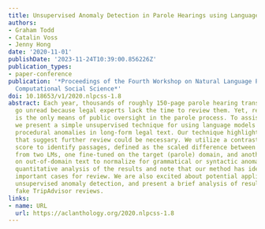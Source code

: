 ```yaml
---
title: Unsupervised Anomaly Detection in Parole Hearings using Language Models
authors:
- Graham Todd
- Catalin Voss
- Jenny Hong
date: '2020-11-01'
publishDate: '2023-11-24T10:39:00.856226Z'
publication_types:
- paper-conference
publication: '*Proceedings of the Fourth Workshop on Natural Language Processing and
  Computational Social Science*'
doi: 10.18653/v1/2020.nlpcss-1.8
abstract: Each year, thousands of roughly 150-page parole hearing transcripts in California
  go unread because legal experts lack the time to review them. Yet, reviewing transcripts
  is the only means of public oversight in the parole process. To assist reviewers,
  we present a simple unsupervised technique for using language models (LMs) to identify
  procedural anomalies in long-form legal text. Our technique highlights unusual passages
  that suggest further review could be necessary. We utilize a contrastive perplexity
  score to identify passages, defined as the scaled difference between its perplexities
  from two LMs, one fine-tuned on the target (parole) domain, and another pre-trained
  on out-of-domain text to normalize for grammatical or syntactic anomalies. We present
  quantitative analysis of the results and note that our method has identified some
  important cases for review. We are also excited about potential applications in
  unsupervised anomaly detection, and present a brief analysis of results for detecting
  fake TripAdvisor reviews.
links:
- name: URL
  url: https://aclanthology.org/2020.nlpcss-1.8
---
```

